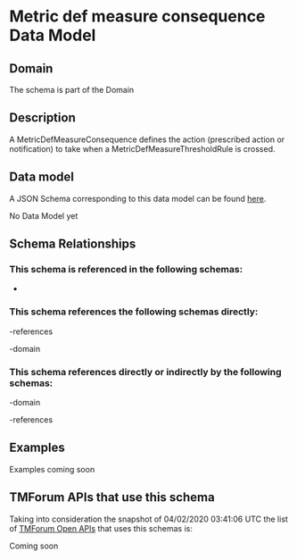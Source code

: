 # Metric def measure consequence Data Model

## Domain

The  schema is part of the  Domain

## Description

A MetricDefMeasureConsequence defines the action (prescribed action or notification) to take when a 
MetricDefMeasureThresholdRule is crossed.

## Data model

A JSON Schema corresponding to this data model can be found
[here](https://github.com/tmforum-rand/schemas/blob/candidates/Service/MetricDefMeasureConsequence.schema.json).

No Data Model yet

## Schema Relationships

### This schema is referenced in the following schemas:

-

### This schema references the following schemas directly:

-references

-domain

### This schema references directly or indirectly by the following schemas:

-domain

-references



## Examples

Examples coming soon

## TMForum APIs that use this schema

Taking into consideration the snapshot of 04/02/2020 03:41:06 UTC the list of [TMForum Open APIs](https://www.tmforum.org/open-apis/) that uses this schemas is:

Coming soon